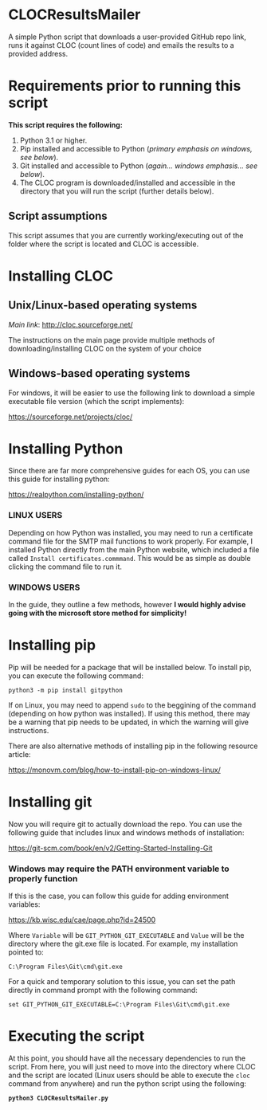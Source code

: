 # CLOCResultsMailer
A simple Python script that downloads a user-provided GitHub repo link, runs it against CLOC (count lines of code) and emails the results to a provided address. 

# Requirements prior to running this script

**This script requires the following:**

1. Python 3.1 or higher.
2. Pip installed and accessible to Python (*primary emphasis on windows, see below*).
3. Git installed and accessible to Python (*again... windows emphasis... see below*).
4. The CLOC program is downloaded/installed and accessible in the directory that you will run the script (further details below).



## Script assumptions

This script assumes that you are currently working/executing out of the folder where the script is located and CLOC is accessible.

# Installing CLOC



## Unix/Linux-based operating systems

*Main link*: http://cloc.sourceforge.net/

The instructions on the main page provide multiple methods of downloading/installing CLOC on the system of your choice

## Windows-based operating systems 

For windows, it will be easier to use the following link to download a simple executable file version (which the script implements):

https://sourceforge.net/projects/cloc/

# Installing Python

Since there are far more comprehensive guides for each OS, you can use this guide for installing python:

https://realpython.com/installing-python/

### LINUX USERS

Depending on how Python was installed, you may need to run a certificate command file for the SMTP mail functions to work properly. For example, I installed Python directly from the main Python website, which included a file called ```Install certificates.commmand```. This would be as simple as double clicking the command file to run it.

### WINDOWS USERS

In the guide, they outline a few methods, however **I would highly advise going with the microsoft store method for simplicity!**

# Installing pip

Pip will be needed for a package that will be installed below. To install pip, you can execute the following command:

```
python3 -m pip install gitpython
```

If on Linux, you may need to append ```sudo``` to the beggining of the command (depending on how python was installed). If using this method, there may be a warning that pip needs to be updated, in which the warning will give instructions.


There are also alternative methods of installing pip in the following resource article:

https://monovm.com/blog/how-to-install-pip-on-windows-linux/


# Installing git

Now you will require git to actually download the repo. You can use the following guide that includes linux and windows methods of installation:

https://git-scm.com/book/en/v2/Getting-Started-Installing-Git

### Windows may require the PATH environment variable to properly function

If this is the case, you can follow this guide for adding environment variables:

https://kb.wisc.edu/cae/page.php?id=24500

Where ```Variable``` will be ```GIT_PYTHON_GIT_EXECUTABLE``` and ```Value``` will be the directory where the git.exe file is located. For example, my installation pointed to:

```C:\Program Files\Git\cmd\git.exe```

For a quick and temporary solution to this issue, you can set the path directly in command prompt with the following command:

```set GIT_PYTHON_GIT_EXECUTABLE=C:\Program Files\Git\cmd\git.exe```

# Executing the script

At this point, you should have all the necessary dependencies to run the script. From here, you will just need to move into the directory where CLOC and the script are located (Linux users should be able to execute the ```cloc``` command from anywhere) and run the python script using the following:

 **```python3 CLOCResultsMailer.py```**
